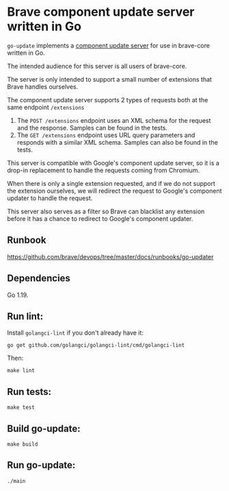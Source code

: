 # Brave component update server written in Go

`go-update` implements a [component update server](https://developer.chrome.com/apps/autoupdate) for use in brave-core written in Go.

The intended audience for this server is all users of brave-core.

The server is only intended to support a small number of extensions that Brave handles ourselves.

The component update server supports 2 types of requests both at the same endpoint `/extensions`

1) The `POST /extensions` endpoint uses an XML schema for the request and the response.  Samples can be found in the tests.
2) The `GET /extensions` endpoint uses URL query parameters and responds with a similar XML schema. Samples can also be found in the tests.

This server is compatible with Google's component update server, so it is a drop-in replacement to handle the requests coming from Chromium.

When there is only a single extension requested, and if we do not support the extension ourselves, we will redirect the request to Google's component updater to handle the request.

This server also serves as a filter so Brave can blacklist any extension before it has a chance to redirect to Google's component updater.

## Runbook
https://github.com/brave/devops/tree/master/docs/runbooks/go-updater

## Dependencies

Go 1.19.

## Run lint:

Install `golangci-lint` if you don't already have it:

`go get github.com/golangci/golangci-lint/cmd/golangci-lint`

Then:

`make lint`

## Run tests:

`make test`

## Build go-update:

`make build`

## Run go-update:

`./main`
